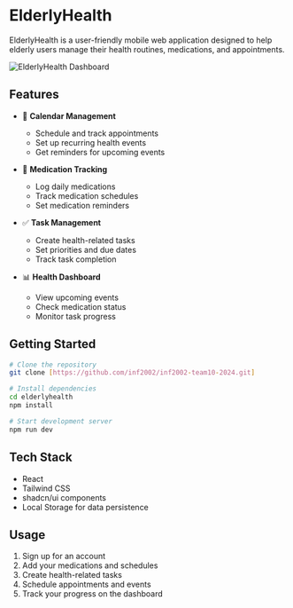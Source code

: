 # ElderlyHealth

ElderlyHealth is a user-friendly mobile web application designed to help elderly users manage their health routines, medications, and appointments.

![ElderlyHealth Dashboard](https://github.com/inf2002/inf2002-team10-2024/blob/refactoring/Screenshot.png)

## Features

- 📅 **Calendar Management**

  - Schedule and track appointments
  - Set up recurring health events
  - Get reminders for upcoming events

- 💊 **Medication Tracking**

  - Log daily medications
  - Track medication schedules
  - Set medication reminders

- ✅ **Task Management**

  - Create health-related tasks
  - Set priorities and due dates
  - Track task completion

- 📊 **Health Dashboard**
  - View upcoming events
  - Check medication status
  - Monitor task progress

## Getting Started

```bash
# Clone the repository
git clone [https://github.com/inf2002/inf2002-team10-2024.git]

# Install dependencies
cd elderlyhealth
npm install

# Start development server
npm run dev
```

## Tech Stack

- React
- Tailwind CSS
- shadcn/ui components
- Local Storage for data persistence

## Usage

1. Sign up for an account
2. Add your medications and schedules
3. Create health-related tasks
4. Schedule appointments and events
5. Track your progress on the dashboard
